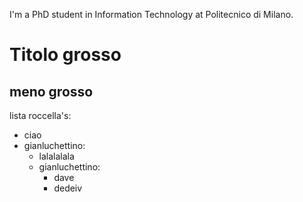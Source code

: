 I'm a PhD student in Information Technology at Politecnico di Milano.
# Titolo grosso
## meno grosso

lista roccella's:
- ciao
- gianluchettino:
  + lalalalala
  + gianluchettino:
    * dave
    * dedeiv
